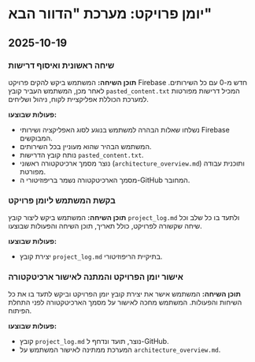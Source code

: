 # יומן פרויקט: מערכת "הדוור הבא"

## 2025-10-19

### שיחה ראשונית ואיסוף דרישות
**תוכן השיחה:** המשתמש ביקש להקים פרויקט Firebase חדש מ-0 עם כל השירותים. לאחר מכן, המשתמש העביר קובץ `pasted_content.txt` המכיל דרישות מפורטות למערכת הכוללת אפליקציית לקוח, ניהול ושליחים.

**פעולות שבוצעו:**
- נשלחו שאלות הבהרה למשתמש בנוגע לסוג האפליקציה ושירותי Firebase המבוקשים.
- המשתמש הבהיר שהוא מעוניין בכל השירותים.
- נותח קובץ הדרישות `pasted_content.txt`.
- נוצר מסמך ארכיטקטורה ראשוני (`architecture_overview.md`) ותוכנית עבודה מפורטת.
- מסמך הארכיטקטורה נשמר בריפוזיטורי ה-GitHub המחובר.

### בקשת המשתמש ליומן פרויקט
**תוכן השיחה:** המשתמש ביקש ליצור קובץ `project_log.md` ולתעד בו כל שלב וכל שיחה שקשורה לפרויקט, כולל תאריך, תוכן השיחה והפעולות שבוצעו.

**פעולות שבוצעו:**
- יצירת קובץ `project_log.md` בתיקיית הריפוזיטורי.


### אישור יומן הפרויקט והמתנה לאישור ארכיטקטורה
**תוכן השיחה:** המשתמש אישר את יצירת קובץ יומן הפרויקט וביקש לתעד בו את כל השיחות והפעולות. המשתמש מחכה לאישור על מסמך הארכיטקטורה לפני התחלת הפיתוח.

**פעולות שבוצעו:**
- קובץ `project_log.md` נוצר, תועד ונדחף ל-GitHub.
- המערכת ממתינה לאישור המשתמש על `architecture_overview.md`.
